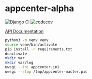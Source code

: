 # appcenter-alpha

[![Django CI](https://github.com/wujianguo/appcenter-alpha/actions/workflows/django.yml/badge.svg)](https://github.com/wujianguo/appcenter-alpha/actions/workflows/django.yml)
[![codecov](https://codecov.io/gh/wujianguo/appcenter-alpha/branch/main/graph/badge.svg?token=LBDG3XLKLC)](https://codecov.io/gh/wujianguo/appcenter-alpha)

[API Documentation](https://app.swaggerhub.com/apis-docs/wujianguo/appcenter/1.0.0)

``` bash
python3 -m venv venv
source venv/bin/activate
pip install -r requirements.txt
deactivate
mkdir var
mkdir var/log
uwsgi --ini appcenter.ini
uwsgi --stop /tmp/appcenter-master.pid
```